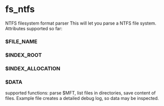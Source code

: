 # fs_ntfs
NTFS filesystem format parser
This will let you parse a NTFS file system. Attributes supported so far:
### $FILE_NAME
### $INDEX_ROOT
### $INDEX_ALLOCATION
### $DATA

supported functions: parse $MFT, list files in directories, save content of files. Example file creates a detailed debug log, so data may be inspected.
